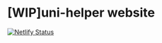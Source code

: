 # [WIP]uni-helper website

[![Netlify Status](https://api.netlify.com/api/v1/badges/3e0bca77-4b72-46cd-afd5-639337e1054d/deploy-status)](https://app.netlify.com/projects/uni-helper/deploys)
